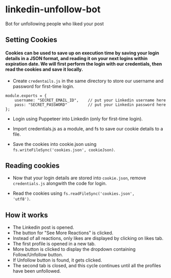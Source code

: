 # linkedin-unfollow-bot
Bot for unfollowing people who liked your post

## Setting Cookies

#### Cookies can be used to save up on execution time by saving your login details in a JSON format, and reading it on your next logins within expiration date. We will first perform the login with our credentials, then read the cookies and save it locally.

- Create <code>credentails.js</code> in the same directory to store our username and password for first-time login.
```
module.exports = {
    username: "SECRET_EMAIL_ID",    // put your Linkedin username here
    pass: "SECRET_PASSWORD"         // put your Linkedin password here
};
```

- Login using Puppeteer into Linkedin (only for first-time login).

- Import credentials.js as a module, and fs to save our cookie details to a file.

- Save the cookies into cookie.json using <code>fs.writeFileSync('cookies.json', cookieJson)</code>.

## Reading cookies

- Now that your login details are stored into <code>cookie.json</code>, remove <code>credentials.js</code> alongwith the code for login.

- Read the cookies using <code>fs.readFileSync('cookies.json', 'utf8')</code>.

## How it works
- The Linkedin post is opened.
- The button for "See More Reactions" is clicked.
- Instead of all reactions, only likes are displayed by clicking on likes tab.
- The first profile is opened in a new tab.
- More button is clicked to display the dropdown containing Follow/Unfollow button.
- If Unfollow button is found, it gets clicked.
- The second tab is closed, and this cycle continues until all the profiles have been unfollowed.



